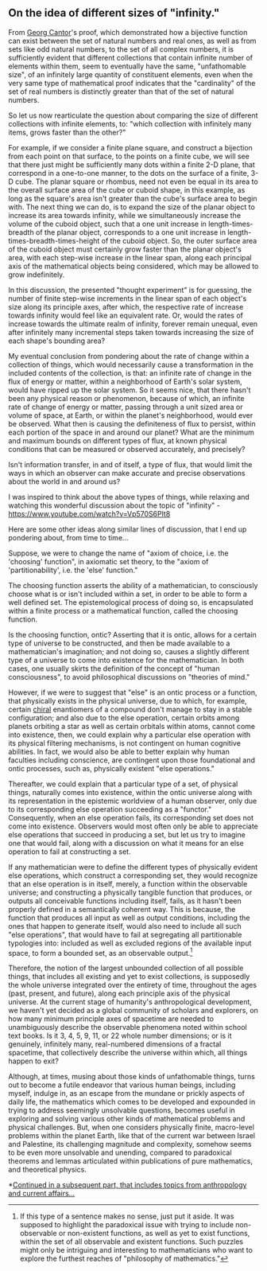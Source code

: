 ## On the idea of different sizes of "infinity."

From [Georg Cantor](https://en.wikipedia.org/wiki/Georg_Cantor#Set_theory)'s proof, which demonstrated how a bijective function can exist between the set of natural numbers and real ones, as well as from sets like odd natural numbers, to the set of all complex numbers, it is sufficiently evident that different collections that contain infinite number of elements within them, seem to eventually have the same, "unfathomable size", of an infinitely large quantity of constituent elements, even when the very same type of mathematical proof indicates that the "cardinality" of the set of real numbers is distinctly greater than that of the set of natural numbers. 

So let us now rearticulate the question about comparing the size of different collections with infinite elements, to: "which collection with infinitely many items, grows faster than the other?" 

For example, if we consider a finite plane square, and construct a bijection from each point on that surface, to the points on a finite cube, we will see that there just might be sufficiently many dots within a finite 2-D plane, that correspond in a one-to-one manner, to the dots on the surface of a finite, 3-D cube. The planar square or rhombus, need not even be equal in its area to the overall surface area of the cube or cuboid shape, in this example, as long as the square's area isn't greater than the cube's surface area to begin with. The next thing we can do, is to expand the size of the planar object to increase its area towards infinity, while we simultaneously increase the volume of the cuboid object, such that a one unit increase in length-times-breadth of the planar object, corresponds to a one unit increase in length-times-breadth-times-height of the cuboid object. So, the outer surface area of the cuboid object must certainly grow faster than the planar object's area, with each step-wise increase in the linear span, along each principal axis of the mathematical objects being considered, which may be allowed to grow indefinitely. 

In this discussion, the presented "thought experiment" is for guessing, the number of finite step-wise increments in the linear span of each object's size along its principle axes, after which, the respective rate of increase towards infinity would feel like an equivalent rate. Or, would the rates of increase towards the ultimate realm of infinity, forever remain unequal, even after infinitely many incremental steps taken towards increasing the size of each shape's bounding area?  

My eventual conclusion from pondering about the rate of change within a collection of things, which would necessarily cause a transformation in the included contents of the collection, is that: an infinite rate of change in the flux of energy or matter, within a neighborhood of Earth's solar system, would have ripped up the solar system. So it seems nice, that there hasn't been any physical reason or phenomenon, because of which, an infinite rate of change of energy or matter, passing through a unit sized area or volume of space, at Earth, or within the planet's neighborhood, would ever be observed. What then is causing the definiteness of flux to persist, within each portion of the space in and around our planet? What are the minimum and maximum bounds on different types of flux, at known physical conditions that can be measured or observed accurately, and precisely? 

Isn't information transfer, in and of itself, a type of flux, that would limit the ways in which an observer can make accurate and precise observations about the world in and around us?   

I was inspired to think about the above types of things, while relaxing and watching this wonderful discussion about the topic of "infinity" - https://www.youtube.com/watch?v=Vp570S6Plt8  


Here are some other ideas along similar lines of discussion, that I end up pondering about, from time to time...

Suppose, we were to change the name of "axiom of choice, i.e. the 'choosing' function", in axiomatic set theory, to the "axiom of 'partitionability', i.e. the 'else' function."

The choosing function asserts the ability of a mathematician, to consciously choose what is or isn't included within a set, in order to be able to form a well defined set. The epistemological process of doing so, is encapsulated within a finite process or a mathematical function, called the choosing function. 

Is the choosing function, ontic? Asserting that it is ontic, allows for a certain type of universe to be constructed, and then be made available to a mathematician's imagination; and not doing so, causes a slightly different type of a universe to come into existence for the mathematician. In both cases, one usually skirts the definition of the concept of "human consciousness", to avoid philosophical discussions on "theories of mind." 

However, if we were to suggest that "else" is an ontic process or a function, that physically exists in the physical universe, due to which, for example, certain [chiral](https://en.wikipedia.org/wiki/Chirality) enantiomers of a compound don't manage to stay in a stable configuration; and also due to the else operation, certain orbits among planets orbiting a star as well as certain orbitals within atoms, cannot come into existence, then, we could explain why a particular else operation with its physical filtering mechanisms, is not contingent on human cognitive abilities. In fact, we would also be able to better explain why human faculties including conscience, are contingent upon those foundational and ontic processes, such as, physically existent "else operations." 

Thereafter, we could explain that a particular type of a set, of physical things, naturally comes into existence, within the ontic universe along with its representation in the epistemic worldview of a human observer, only due to its corresponding else operation succeeding as a "functor." Consequently, when an else operation fails, its corresponding set does not come into existence. Observers would most often only be able to appreciate else operations that succeed in producing a set, but let us try to imagine one that would fail, along with a discussion on what it means for an else operation to fail at constructing a set. 

If any mathematician were to define the different types of physically evident else operations, which construct a corresponding set, they would recognize that an else operation is in itself, merely, a function within the observable universe; and constructing a physically tangible function that produces, or outputs all conceivable functions including itself, fails, as it hasn't been properly defined in a semantically coherent way. This is because, the function that produces all input as well as output conditions, including the ones that happen to generate itself, would also need to include all such "else operations", that would have to fail at segregating all partitionable typologies into: included as well as excluded regions of the available input space, to form a bounded set, as an observable output.[^1] 

Therefore, the notion of the largest unbounded collection of all possible things, that includes all existing and yet to exist collections, is supposedly the whole universe integrated over the entirety of time, throughout the ages (past, present, and future), along each principle axis of the physical universe. At the current stage of humanity's anthropological development, we haven't yet decided as a global community of scholars and explorers, on how many minimum principle axes of spacetime are needed to unambiguously describe the observable phenomena noted within school text books. Is it 3, 4, 5, 9, 11, or 22 whole number dimensions; or is it genuinely, infinitely many, real-numbered dimensions of a fractal spacetime, that collectively describe the universe within which, all things happen to exit? 

Although, at times, musing about those kinds of unfathomable things, turns out to become a futile endeavor that various human beings, including myself, indulge in, as an escape from the mundane or prickly aspects of daily life, the mathematics which comes to be developed and expounded in trying to address seemingly unsolvable questions, becomes useful in exploring and solving various other kinds of mathematical problems and physical challenges. But, when one considers physically finite, macro-level problems within the planet Earth, like that of the current war between Israel and Palestine, its challenging magnitude and complexity, somehow seems to be even more unsolvable and unending, compared to paradoxical theorems and lemmas articulated within publications of pure mathematics, and theoretical physics. 


*[Continued in a subsequent part, that includes topics from anthropology and current affairs...](https://github.com/true-foresight/2023-10/blob/main/21.md) 

[^1]: If this type of a sentence makes no sense, just put it aside. It was supposed to highlight the paradoxical issue with trying to include non-observable or non-existent functions, as well as yet to exist functions, within the set of all observable and existent functions. Such puzzles might only be intriguing and interesting to mathematicians who want to explore the furthest reaches of "philosophy of mathematics."